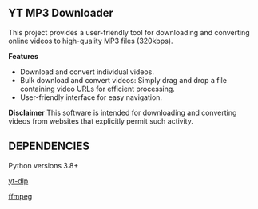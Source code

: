 ## YT MP3 Downloader
This project provides a user-friendly tool for downloading and converting online videos to high-quality MP3 files (320kbps).

**Features**
- Download and convert individual videos.
- Bulk download and convert videos: Simply drag and drop a file containing video URLs for efficient processing.
- User-friendly interface for easy navigation.

**Disclaimer**
This software is intended for downloading and converting videos from websites that explicitly permit such activity.

## DEPENDENCIES
Python versions 3.8+

[yt-dlp](https://github.com/yt-dlp/yt-dlp)

[ffmpeg](https://www.ffmpeg.org)
